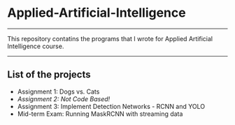 # Applied-Artificial-Intelligence
-----------

This repository contatins the programs that I wrote for Applied Artificial Intelligence course.

-----------
## List of the projects

- Assignment 1: Dogs vs. Cats
- *Assignment 2: Not Code Based!*
- Assignment 3: Implement Detection Networks - RCNN and YOLO
- Mid-term Exam: Running MaskRCNN with streaming data
